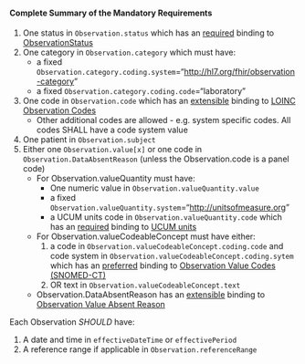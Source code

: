 #### Complete Summary of the Mandatory Requirements

1.  One status in `Observation.status` which has an [required](http://build.fhir.org/terminologies.html#required) binding to [ObservationStatus]
1.  One category in `Observation.category` which must have:
    -   a fixed `Observation.category.coding.system`=“<http://hl7.org/fhir/observation-category>”
    -   a fixed `Observation.category.coding.code`=“laboratory”
1.  One code in `Observation.code` which has an [extensible](http://build.fhir.org/terminologies.html#extensible) binding to [LOINC Observation Codes]
    -   Other additional codes are allowed - e.g. system specific codes. All codes SHALL have a code system value
1.  One patient in `Observation.subject`
1.  Either one `Observation.value[x]` or one code in `Observation.DataAbsentReason` (unless the Observation.code is a panel code)
    -   For Observation.valueQuantity must have:
        -   One numeric value in `Observation.valueQuantity.value`
        -   a fixed `Observation.valueQuantity.system`=“<http://unitsofmeasure.org>”
        -   a UCUM units code in `Observation.valueQuantity.code` which has an [required](http://build.fhir.org/terminologies.html#required) binding to [UCUM units]
    -   For Observation.valueCodeableConcept must have either:
        1.  a code in `Observation.valueCodeableConcept.coding.code` and code system in `Observation.valueCodeableConcept.coding.sytem` which has an [preferred](http://build.fhir.org/terminologies.html#preferred) binding to [Observation Value Codes (SNOMED-CT)]
        1.  OR text in `Observation.valueCodeableConcept.text`
    -   Observation.DataAbsentReason has an [extensible](http://build.fhir.org/terminologies.html#extensible) binding to [Observation Value Absent Reason]

Each Observation *SHOULD* have:

1.  A date and time in `effectiveDateTime` or `effectivePeriod`
1.  A reference range if applicable in `Observation.referenceRange`

  [Observation Value Codes (SNOMED-CT)]: valueset-us-core-observation-value-codes.html
  [Observation Value Absent Reason]: http://build.fhir.org/valueset-observation-valueabsentreason.html
  [UCUM units]: valueset-us-core-ucum.html
  [LOINC]: http://loinc.org
  [LOINC Observation Codes]: http://build.fhir.org/valueset-observation-codes.html
  [ObservationStatus]: http://build.fhir.org/valueset-observation-status.html
